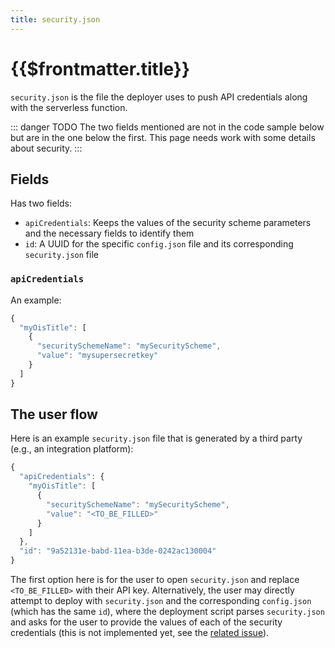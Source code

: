 ```yaml
---
title: security.json
---
```


# {{$frontmatter.title}}

`security.json` is the file the deployer uses to push API credentials along with the serverless function.

::: danger TODO
The two fields mentioned are not in the code sample below but are in the one below the first.
This page needs work with some details about security.
:::

## Fields

Has two fields:

* `apiCredentials`: Keeps the values of the security scheme parameters and the necessary fields to identify them
* `id`: A UUID for the specific `config.json` file and its corresponding `security.json` file

### `apiCredentials`

An example:

```javascript
{
  "myOisTitle": [
    {
      "securitySchemeName": "mySecurityScheme",
      "value": "mysupersecretkey"
    }
  ]
}
```

## The user flow

Here is an example `security.json` file that is generated by a third party \(e.g., an integration platform\):

```javascript
{
  "apiCredentials": {
    "myOisTitle": [
      {
        "securitySchemeName": "mySecurityScheme",
        "value": "<TO_BE_FILLED>"
      }
    ]
  },
  "id": "9a52131e-babd-11ea-b3de-0242ac130004"
}
```

The first option here is for the user to open `security.json` and replace `<TO_BE_FILLED>` with their API key. Alternatively, the user may directly attempt to deploy with `security.json` and the corresponding `config.json` \(which has the same `id`\), where the deployment script parses `security.json` and asks for the user to provide the values of each of the security credentials \(this is not implemented yet, see the [related issue](https://github.com/api3dao/airnode/issues/163)\).
